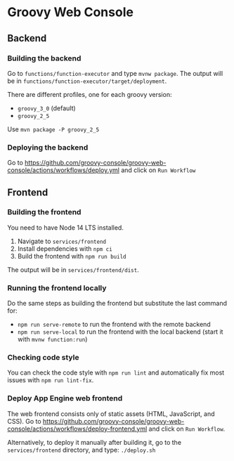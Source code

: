 # Groovy Web Console

## Backend

### Building the backend

Go to `functions/function-executor` and type `mvnw package`.
The output will be in `functions/function-executor/target/deployment`.

There are different profiles, one for each groovy version:

* `groovy_3_0` (default)
* `groovy_2_5`

Use `mvn package -P groovy_2_5`

### Deploying the backend

Go to https://github.com/groovy-console/groovy-web-console/actions/workflows/deploy.yml and click on `Run Workflow`

## Frontend

### Building the frontend

You need to have Node 14 LTS installed.

1. Navigate to `services/frontend`
2. Install dependencies with `npm ci`
3. Build the frontend with `npm run build`

The output will be in `services/frontend/dist`.

### Running the frontend locally

Do the same steps as building the frontend but substitute the last command for:

 * `npm run serve-remote` to run the frontend with the remote backend
 * `npm run serve-local` to run the frontend with the local backend (start it with `mvnw function:run`)

### Checking code style

You can check the code style with `npm run lint` and automatically fix most issues with `npm run lint-fix`.

### Deploy App Engine web frontend

The web frontend consists only of static assets (HTML, JavaScript, and CSS).
Go to https://github.com/groovy-console/groovy-web-console/actions/workflows/deploy-frontend.yml and click on `Run Workflow`.

Alternatively, to deploy it manually after building it, go to the `services/frontend` directory, and type: `./deploy.sh`



